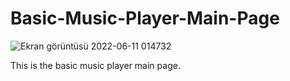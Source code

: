 # Basic-Music-Player-Main-Page

![Ekran görüntüsü 2022-06-11 014732](https://user-images.githubusercontent.com/98955591/173159907-f12cca60-7212-445b-ada1-c4e1e2a3cc43.png)

This is the basic music player main page.
